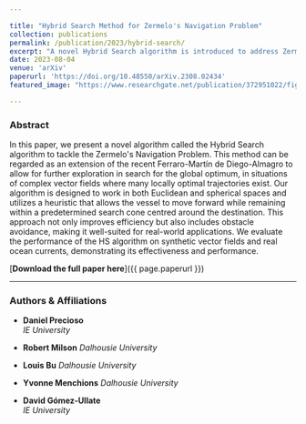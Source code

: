 ```yaml
---

title: "Hybrid Search Method for Zermelo's Navigation Problem"
collection: publications
permalink: /publication/2023/hybrid-search/
excerpt: "A novel Hybrid Search algorithm is introduced to address Zermelo's Navigation Problem, demonstrating improved efficiency and real-world applicability."
date: 2023-08-04
venue: 'arXiv'
paperurl: 'https://doi.org/10.48550/arXiv.2308.02434'
featured_image: "https://www.researchgate.net/publication/372951022/figure/fig5/AS:11431281179701630@1691378177201/Results-on-the-real-vector-fields-sailing-at-3-m-s_Q320.jpg"

---
```


### Abstract

In this paper, we present a novel algorithm called the Hybrid Search algorithm to tackle the Zermelo's Navigation Problem. This method can be regarded as an extension of the recent Ferraro-Martín de Diego-Almagro to allow for further exploration in search for the global optimum, in situations of complex vector fields where many locally optimal trajectories exist. Our algorithm is designed to work in both Euclidean and spherical spaces and utilizes a heuristic that allows the vessel to move forward while remaining within a predetermined search cone centred around the destination. This approach not only improves efficiency but also includes obstacle avoidance, making it well-suited for real-world applications. We evaluate the performance of the HS algorithm on synthetic vector fields and real ocean currents, demonstrating its effectiveness and performance.

[**Download the full paper here**]({{ page.paperurl }})

---

### Authors & Affiliations

- **Daniel Precioso**  
  _IE University_

- **Robert Milson**
  _Dalhousie University_

- **Louis Bu**
  _Dalhousie University_

- **Yvonne Menchions**
  _Dalhousie University_

- **David Gómez-Ullate**  
  _IE University_
